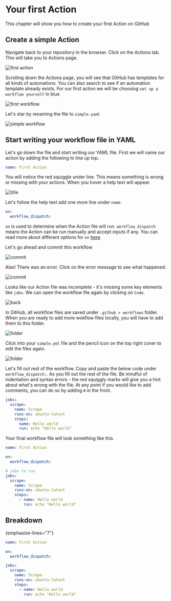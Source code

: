 # Your first Action
This chapter will show you how to create your first Action on GitHub

## Create a simple Action

Navigate back to your repository in the browser. Click on the Actions tab. This will take you to Actions page. 

![first action](_static/first-action-1.png)

Scrolling down the Actions page, you will see that GitHub has templates for all kinds of automations. You can also search to see if an automation template already exists. For our first action we will be choosing `set up a workflow yourself` in blue

![first workflow](_static/first-action-2.png)

Let's star by renaming the file to `simple.yaml`

![simple workflow](_static/first-action-3.png)

## Start writing your workflow file in YAML

Let's go down the file and start writing our YAML file. First we will name our action by adding the following to line up top.

```yaml
name: First Action
```

You will notice the red squiggle under line. This means something is wrong or missing with your actions. When you hover a help text will appear.

![title](_static/first-action-4.png)

Let's follow the help text add one more line under `name`. 

```yaml
on: 
  workflow_dispatch:
```

`on` is used to determine when the Action file will run. `workflow_dispatch` means the Action can be run manually and accept inputs if any. You can read more about different options for `on` [here](https://docs.github.com/en/actions/writing-workflows/workflow-syntax-for-github-actions#on).

Let's go ahead and commit this workflow

![commit](_static/first-action-5.png)

Alas! There was an error. Click on the error message to see what happened.

![commit](_static/first-action-6.png)

Looks like our Action file was incomplete - it's missing some key elements like `jobs`. We can open the workflow file again by clicking on `Code`.

![back](_static/first-action-7.png)

In GitHub, all workflow files are saved under `.github > workflows` folder. When you are ready to add more wokflow files locally, you will have to add them to this folder.

![folder](_static/first-action-8.png)

Click into your `simple.yml` file and the pencil icon on the top right coner to edit the files again.

![folder](_static/first-action-9.png)


Let's fill out rest of the workflow. Copy and paste the below code under `workflow_dispatch:`. As you fill out the rest of the file. Be mindful of indentation and syntax errors - the red squiggly marks will give you a hint about what's wrong with the file. At any point if you would like to add comments, you can do so by adding `#` in the front.

```yaml
jobs:
  scrape:
    name: Scrape
    runs-on: ubuntu-latest
    steps:
      name: Hello world
      run: echo "Hello world"
```

Your final workflow file will look something like this.

```yaml
name: First Action

on:
  workflow_dispatch:

# jobs to run
jobs:
  scrape:
    name: Scrape
    runs-on: ubuntu-latest
    steps:
      - name: Hello world
        run: echo "Hello world"
```

## Breakdown

{emphasize-lines="7"}
```yaml
name: First Action

on:
  workflow_dispatch:

jobs:
  scrape:
    name: Scrape
    runs-on: ubuntu-latest
    steps:
      - name: Hello world
        run: echo "Hello world"
```